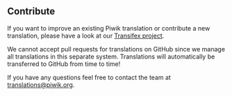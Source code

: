 ## Contribute

If you want to improve an existing Piwik translation or contribute a new translation, please have a look at our [Transifex project](http://translations.piwik.org).

We cannot accept pull requests for translations on GitHub since we manage all translations in this separate system. Translations will automatically be transferred to GitHub from time to time!

If you have any questions feel free to contact the team at translations@piwik.org.
